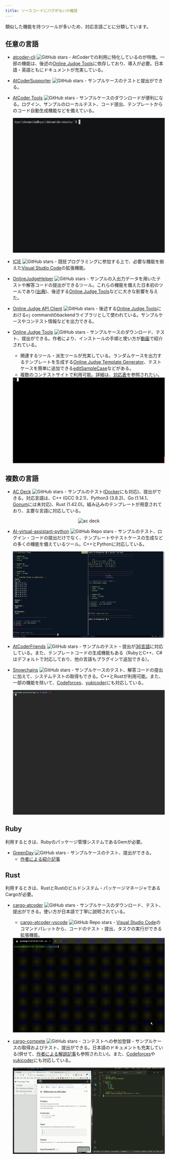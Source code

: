 ```yaml
---
title: ソースコードにバグがないか確認
---
```


類似した機能を持つツールが多いため、対応言語ごとに分類しています。

## 任意の言語

- [atcoder-cli](https://github.com/Tatamo/atcoder-cli) ![GitHub stars](https://img.shields.io/github/stars/Tatamo/atcoder-cli?style=plastic) - AtCoderでの利用に特化しているのが特徴。一部の機能は、後述の[Online Judge Tools](https://github.com/online-judge-tools/oj)に依存しており、導入が必要。日本語・英語ともにドキュメントが充実している。
- [AtCoderSupporter](https://github.com/shun0923/AtCoderSupporter) ![GitHub stars](https://img.shields.io/github/stars/shun0923/AtCoderSupporter?style=plastic) - サンプルケースのテストと提出ができる。
- [AtCoder Tools](https://github.com/kyuridenamida/atcoder-tools) ![GitHub stars](https://img.shields.io/github/stars/kyuridenamida/atcoder-tools?style=plastic) - サンプルケースのダウンロードが便利になる。ログイン、サンプルのローカルテスト、コード提出、テンプレートからのコード自動生成機能などを備えている。

    <div align="center">
      <img loading = "lazy" src="../../images/cli/atcoder_tools.gif" alt="atcoder tools">
    </div>

- [ICIE](https://marketplace.visualstudio.com/items?itemName=pustaczek.icie) ![GitHub stars](https://img.shields.io/github/stars/pustaczek/icie?style=plastic) - 競技プログラミングに参加する上で、必要な機能を揃えた[Visual Studio Code](https://code.visualstudio.com/)の拡張機能。
- [OnlineJudgeHelper](https://github.com/nodchip/OnlineJudgeHelper) ![GitHub stars](https://img.shields.io/github/stars/nodchip/OnlineJudgeHelper?style=plastic) - サンプルの入出力データを用いたテストや解答コードの提出ができるツール。これらの機能を備えた日本初のツールであり([出典](https://github.com/KATO-Hiro/AtCoderClans/issues/489))、後述する[Online Judge Tools](https://github.com/online-judge-tools/oj)などに大きな影響を与えた。
- [Online Judge API Client](https://github.com/online-judge-tools/api-client) ![GitHub stars](https://img.shields.io/github/stars/online-judge-tools/api-client?style=plastic) - 後述する[Online Judge Tools](https://github.com/online-judge-tools/oj)における`oj` commandのbackendライブラリとして使われている。サンプルケースやコンテスト情報などを出力できる。
- [Online Judge Tools](https://github.com/online-judge-tools/oj) ![GitHub stars](https://img.shields.io/github/stars/online-judge-tools/oj?style=plastic) - サンプルケースのダウンロード、テスト、提出ができる。作者により、インストールの手順と使い方が[動画](https://www.youtube.com/watch?v=wOKuJyJIpUg)で紹介されている。
    - 関連するツール・派生ツールが充実している。ランダムケースを出力するテンプレートを生成する[Online Judge Template Generator](https://github.com/online-judge-tools/template-generator)、テストケースを簡単に追加できる[editSampleCase](https://marketplace.visualstudio.com/items?itemName=imomo.editsamplecase)などがある。
    - 複数のコンテストサイトで利用可能。詳細は、[対応表](https://github.com/online-judge-tools/api-client#supported-websites)を参照されたい。

    <div align="center">
      <img loading = "lazy" src="../../images/cli/oj.gif" alt="oj">
    </div>

## 複数の言語

- [AC Deck](https://github.com/sachaos/ac-deck) ![GitHub stars](https://img.shields.io/github/stars/sachaos/ac-deck?style=plastic) - サンプルのテスト([Docker](https://www.docker.com/)にも対応)、提出ができる。対応言語は、C++ (GCC 9.2.1)、Python3 (3.8.2)、Go (1.14.1、[Gonum](https://www.gonum.org/)には未対応)、Rust (1.42.0)。組み込みのテンプレートが用意されており、主要な言語に対応している。

    <div align="center">
      <img loading = "lazy" src="../../images/cli/ac_deck.gif" alt="ac deck">
    </div>

- [AI-virtual-assistant-python](https://github.com/Saurav-Paul/AI-virtual-assistant-python) ![GitHub Repo stars](https://img.shields.io/github/stars/Saurav-Paul/AI-virtual-assistant-python?style=plastic) - サンプルのテスト、ログイン・コードの提出だけでなく、テンプレートやテストケースの生成などの多くの機能を備えているツール。C++とPythonに対応している。

    <div align="center">
      <img loading = "lazy" src="../../images/cli/ai_virtual_assistant_python.png" alt="ai virtual assistant python">
    </div>

- [AtCoderFriends](https://github.com/nejiko96/at_coder_friends) ![GitHub stars](https://img.shields.io/github/stars/nejiko96/at_coder_friends?style=plastic) - サンプルのテスト・提出が[36言語](https://github.com/nejiko96/at_coder_friends/blob/master/docs/CONFIGURATION.md)に対応している。また、テンプレートコードの生成機能もある（RubyとC++、C#はデフォルトで対応しており、他の言語もプラグインで追加できる）。
- [Snowchains](https://github.com/qryxip/snowchains) ![GitHub stars](https://img.shields.io/github/stars/qryxip/snowchains?style=plastic) - サンプルケースのテスト、解答コードの提出に加えて、システムテストの取得もできる。C++とRustが利用可能。また、一部の機能を除いて、[Codeforces](https://codeforces.com/)、[yukicoder](https://yukicoder.me/)にも対応している。

    <div align="center">
      <img loading = "lazy" src="../../images/cli/snowchains.gif" alt="snowchains">
    </div>

## Ruby

利用するときは、Rubyのパッケージ管理システムであるGemが必要。

- [GreenDay](https://github.com/QWYNG/green_day) ![GitHub stars](https://img.shields.io/github/stars/QWYNG/green_day?style=plastic) - サンプルケースのテスト、提出ができる。
    - [作者による紹介記事](https://qiita.com/QWYNG/items/0e2e6b72bd1969d0d751)

## Rust

利用するときは、RustとRustのビルドシステム・パッケージマネージャであるCargoが必要。

- [cargo-atcoder](https://github.com/tanakh/cargo-atcoder) ![GitHub stars](https://img.shields.io/github/stars/tanakh/cargo-atcoder?style=plastic) - サンプルケースのダウンロード、テスト、提出ができる。使い方が日本語で丁寧に説明されている。
    - [cargo-atcoder-vscode](https://github.com/himkt/cargo-atcoder-vscode) ![GitHub Repo stars](https://img.shields.io/github/stars/himkt/cargo-atcoder-vscode?style=plastic) - [Visual Studio Code](https://code.visualstudio.com/)のコマンドパレットから、コードのテスト・提出、タスクの実行ができる拡張機能。

    <div align="center">
      <img loading = "lazy" src="../../images/cli/cargo_atcoder.gif" alt="cargo atcoder">
    </div>

- [cargo-compete](https://github.com/qryxip/cargo-compete) ![GitHub stars](https://img.shields.io/github/stars/qryxip/cargo-compete?style=plastic) - コンテストへの参加登録・サンプルケースの取得およびテスト、提出ができる。日本語のドキュメントも充実している(併せて、[作者による解説記事](https://qiita.com/qryxip/items/bff57848ac9310d27f1a)も参照されたい)。また、[Codeforces](https://codeforces.com/)や[yukicoder](https://yukicoder.me/)にも対応している。

    <div align="center">
      <img loading = "lazy" src="../../images/cli/cargo_compete.gif" alt="cargo compete">
    </div>
